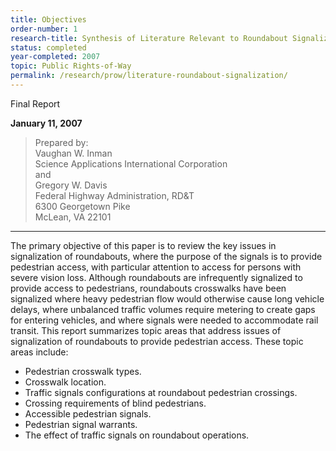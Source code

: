 ```yaml
---
title: Objectives
order-number: 1
research-title: Synthesis of Literature Relevant to Roundabout Signalization to Provide Pedestrian Access
status: completed
year-completed: 2007
topic: Public Rights-of-Way
permalink: /research/prow/literature-roundabout-signalization/
---
```


Final Report  

**January 11, 2007**

> Prepared by:\
> Vaughan W. Inman\
> Science Applications International Corporation\
> and\
> Gregory W. Davis\
> Federal Highway Administration, RD&T\
> 6300 Georgetown Pike\
> McLean, VA 22101



---



The primary objective of this paper is to review the key issues in signalization of roundabouts, where the purpose of the signals is to provide pedestrian access, with particular attention to access for persons with severe vision loss. Although roundabouts are infrequently signalized to provide access to pedestrians, roundabouts crosswalks have been signalized where heavy pedestrian flow would otherwise cause long vehicle delays, where unbalanced traffic volumes require metering to create gaps for entering vehicles, and where signals were needed to accommodate rail transit. This report summarizes topic areas that address issues of signalization of roundabouts to provide pedestrian access. These topic areas include:

-   Pedestrian crosswalk types.
-   Crosswalk location.
-   Traffic signals configurations at roundabout pedestrian crossings.
-   Crossing requirements of blind pedestrians.
-   Accessible pedestrian signals.
-   Pedestrian signal warrants.
-   The effect of traffic signals on roundabout operations.
